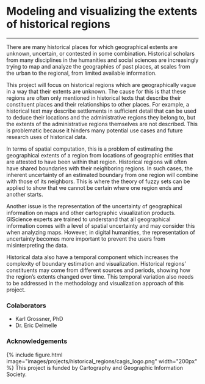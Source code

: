 # Modeling and visualizing the extents of historical regions

---
There are many historical places for which geographical extents are unknown, uncertain, or contested in some combination. Historical scholars from many disciplines in the humanities and social sciences are increasingly trying to map and analyze the geographies of past places, at scales from the urban to the regional, from limited available information. 

This project will focus on historical regions which are geographically vague in a way that their extents are unknown. The cause for this is that these regions are often only mentioned in historical texts that describe their constituent places and their relationships to other places. For example, a historical text may describe settlements in sufficient detail that can be used to deduce their locations and the administrative regions they belong to, but the extents of the administrative regions themselves are not described. This is problematic because it hinders many potential use cases and future research uses of historical data. 

In terms of spatial computation, this is a problem of estimating the geographical extents of a region from locations of geographic entities that are attested to have been within that region. Historical regions will often have shared boundaries with their neighboring regions. In such cases, the inherent uncertainty of an estimated boundary from one region will combine with those of its neighbors. This is where the theory of fuzzy sets can be applied to show that we cannot be certain where one region ends and another starts. 

Another issue is the representation of the uncertainty of geographical information on maps and other cartographic visualization products. GIScience experts are trained to understand that all geographical information comes with a level of spatial uncertainty and may consider this when analyzing maps. However, in digital humanities, the representation of uncertainty becomes more important to prevent the users from misinterpreting the data. 

Historical data also have a temporal component which increases the complexity of boundary estimation and visualization. Historical regions’ constituents may come from different sources and periods, showing how the region’s extents changed over time. This temporal variation also needs to be addressed in the methodology and visualization approach of this project. 

### Colaborators
* Karl Grossner, PhD
* Dr. Eric Delmelle


### Acknowledgements
{%
  include figure.html
  image="images/projects/historical_regions/cagis_logo.png"
  width="200px"
%}
This project is funded by Cartography and Geographic Information Society.
